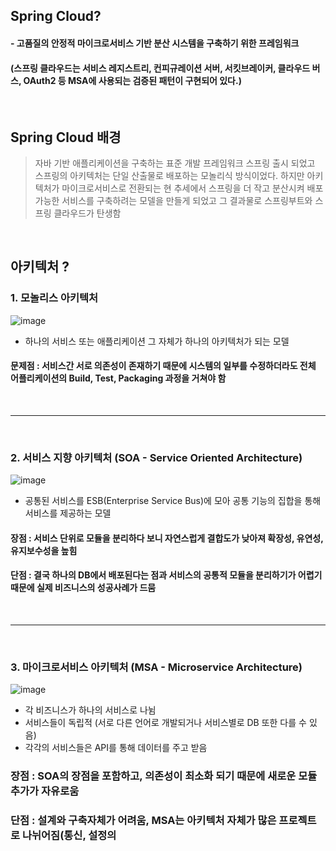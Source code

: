## Spring Cloud?

#### - 고품질의 안정적 마이크로서비스 기반 분산 시스템을 구축하기 위한 프레임워크
#### (스프링 클라우드는 서비스 레지스트리, 컨피규레이션 서버, 서킷브레이커, 클라우드 버스, OAuth2 등 MSA에 사용되는 검증된 패턴이 구현되어 있다.)

<br>

## Spring Cloud 배경

> 자바 기반 애플리케이션을 구축하는 표준 개발 프레임워크 스프링 출시 되었고 스프링의 아키텍처는 단일 산출물로 배포하는 모놀리식 방식이었다. 하지만 아키텍처가 마이크로서비스로 전환되는 현 추세에서 스프링을 더 작고 분산시켜 배포 가능한 서비스를 구축하려는 모델을 만들게 되었고 그 결과물로 스프링부트와 스프링 클라우드가 탄생함

<br>

## 아키텍처 ?
### 1. 모놀리스 아키텍처
![image](https://user-images.githubusercontent.com/27480253/147805073-28964fad-59ad-4cdb-abb0-32028884ce08.png)

- 하나의 서비스 또는 애플리케이션 그 자체가 하나의 아키텍처가 되는 모델
#### 문제점 : 서비스간 서로 의존성이 존재하기 때문에 시스템의 일부를 수정하더라도 전체 어플리케이션의 Build, Test, Packaging 과정을 거쳐야 함

<br>
<hr>
<br>

### 2. 서비스 지향 아키텍처 (SOA - Service Oriented Architecture)
![image](https://user-images.githubusercontent.com/27480253/147805089-3f8eb362-1025-44e4-9afe-b2dcab8519ef.png)

- 공통된 서비스를 ESB(Enterprise Service Bus)에 모아 공통 기능의 집합을 통해 서비스를 제공하는 모델
#### 장점 : 서비스 단위로 모듈을 분리하다 보니 자연스럽게 결합도가 낮아져 확장성, 유연성, 유지보수성을 높힘
#### 단점 : 결국 하나의 DB에서 배포된다는 점과 서비스의 공통적 모듈을 분리하기가 어렵기 때문에 실제 비즈니스의 성공사례가 드뭄

<br>
<hr>
<br>

### 3. 마이크로서비스 아키텍처 (MSA - Microservice Architecture)
![image](https://user-images.githubusercontent.com/27480253/147805110-c7bc6115-665e-4e2b-8bb1-9caed2ea7602.png)

- 각 비즈니스가 하나의 서비스로 나뉨
- 서비스들이 독립적 (서로 다른 언어로 개발되거나 서비스별로 DB 또한 다를 수 있음)
- 각각의 서비스들은 API를 통해 데이터를 주고 받음

### 장점 : SOA의 장점을 포함하고, 의존성이 최소화 되기 때문에 새로운 모듈추가가 자유로움
### 단점 : 설계와 구축자체가 어려움, MSA는 아키텍처 자체가 많은 프로젝트로 나뉘어짐(통신, 설정의  

